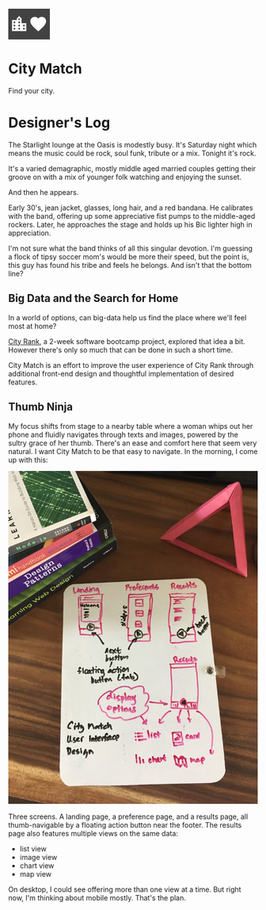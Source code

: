 ![alt](docs/img/cm-logo.png)

# City Match

Find your city.

# Designer's Log

The Starlight lounge at the Oasis is modestly busy. It's Saturday night which means the music could be rock, soul funk, tribute or a mix. Tonight it's rock.

It's a varied demagraphic, mostly middle aged married couples getting their groove on with a mix of younger folk watching and enjoying the sunset.

And then he appears.

Early 30's, jean jacket, glasses, long hair, and a red bandana. He calibrates with the band, offering up some appreciative fist pumps to the middle-aged rockers. Later, he approaches the stage and holds up his Bic lighter high in appreciation.

I'm not sure what the band thinks of all this singular devotion. I'm guessing a flock of tipsy soccer mom's would be more their speed, but the point is, this guy has found his tribe and feels he belongs. And isn't that the bottom line?

## Big Data and the Search for Home

In a world of options, can big-data help us find the place where we'll feel most at home?

[City Rank](https://github.com/zenglenn42/CityRank/blob/master/README.md), a 2-week software bootcamp project, explored that idea a bit. However there's only so much that can be done in such a short time.

City Match is an effort to improve the user experience of City Rank through additional front-end design and thoughtful implementation of desired features.

## Thumb Ninja

My focus shifts from stage to a nearby table where a woman whips out her phone and fluidly navigates through texts and images, powered by the sultry grace of her thumb. There's an ease and comfort here that seem very natural. I want City Match to be that easy to navigate. In the morning, I come up with this:

![alt](docs/img/ui-design.jpg)

Three screens. A landing page, a preference page, and a results page, all thumb-navigable by a floating action button near the footer. The results page also features multiple views on the same data:

- list view
- image view
- chart view
- map view

On desktop, I could see offering more than one view at a time. But right now, I'm thinking about mobile mostly. That's the plan.
